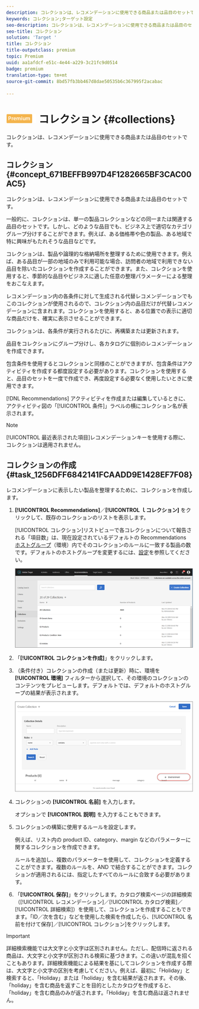 ```yaml
---
description: コレクションは、レコメンデーションに使用できる商品または品目のセットです。
keywords: コレクション;ターゲット設定
seo-description: コレクションは、レコメンデーションに使用できる商品または品目のセットです。
seo-title: コレクション
solution: 'Target '
title: コレクション
title-outputclass: premium
topic: Premium
uuid: aa1afdcf-e51c-4e44-a229-3c21fc9d0514
badge: premium
translation-type: tm+mt
source-git-commit: 8bd57fb3bb467d8dae50535b6c367995f2acabac

---
```



# ![PREMIUM](/help/assets/premium.png) コレクション {#collections}

コレクションは、レコメンデーションに使用できる商品または品目のセットです。

## コレクション {#concept_671BEFFB997D4F1282665BF3CAC00AC5}

コレクションは、レコメンデーションに使用できる商品または品目のセットです。

一般的に、コレクションは、単一の製品コレクションなどの同一または関連する品目のセットです。しかし、どのような品目でも、ビジネス上で適切なカテゴリグループ分けすることができます。例えば、ある価格帯や色の製品、ある地域で特に興味がもたれそうな品目などです。

コレクションは、製品や論理的な格納場所を整理するために使用できます。例えば、ある品目が一部の地域のみで利用可能な場合、訪問者の地域で利用できない品目を除いたコレクションを作成することができます。また、コレクションを使用すると、季節的な品目やビジネスに適した任意の整理パラメーターによる整理をおこなえます。

レコメンデーション内の各条件に対して生成される代替レコメンデーションでもこのコレクションが使用されるので、コレクション内の品目だけが代替レコメンデーションに含まれます。コレクションを使用すると、ある位置での表示に適切な商品だけを、確実に表示させることができます。

コレクションは、各条件が実行されるたびに、再構築または更新されます。

品目をコレクションにグループ分けし、各カタログに個別のレコメンデーションを作成できます。

包含条件を使用するとコレクションと同様のことができますが、包含条件はアクティビティを作成する都度設定する必要があります。コレクションを使用すると、品目のセットを一度で作成でき、再度設定する必要なく使用したいときに使用できます。

[!DNL Recommendations] アクティビティを作成または編集しているときに、アクティビティ図の「[!UICONTROL 条件]」ラベルの横にコレクション名が表示されます。

>[!NOTE]
>
>[!UICONTROL 最近表示された項目]レコメンデーションキーを使用する際に、コレクションは適用されません。

## コレクションの作成 {#task_1256DFF6842141FCAADD9E1428EF7F08}

レコメンデーションに表示したい製品を整理するために、コレクションを作成します。

1. **[!UICONTROL Recommendations]**／**[!UICONTROL ｌコレクション]** をクリックして、既存のコレクションのリストを表示します。

   [!UICONTROL コレクション]リストビューで各コレクションについて報告される「項目数」は、現在設定されているデフォルトの Recommendations[ ホストグループ](/help/administrating-target/hosts.md)（環境）内でそのコレクションのルールに一致する製品の数です。デフォルトのホストグループを変更するには、[設定](../../c-recommendations/plan-implement.md#concept_C1E1E2351413468692D6C21145EF0B84)を参照してください。

   ![](assets/collections_list.png)

1. 「**[!UICONTROL コレクションを作成]**」をクリックします。

1. （条件付き）コレクションの作成（または更新）時に、環境を **[!UICONTROL 環境]** フィルターから選択して、その環境のコレクションのコンテンツをプレビューします。デフォルトでは、デフォルトのホストグループの結果が表示されます。

   ![コレクションの作成](/help/c-recommendations/c-products/assets/CreateCollection.png)

1. コレクションの **[!UICONTROL 名前]** を入力します。

   オプションで **[!UICONTROL 説明]** を入力することもできます。

1. コレクションの構築に使用するルールを設定します。

   例えば、リスト内の product ID、category、margin などのパラメーターに関するコレクションを作成できます。

   ルールを追加し、複数のパラメーターを使用して、コレクションを定義することができます。複数のルールを、AND で結合することができます。コレクションが適用されるには、指定したすべてのルールに合致する必要があります。

1. 「**[!UICONTROL 保存]**」をクリックします。カタログ検索ページの詳細検索（[!UICONTROL レコメンデーション]／[!UICONTROL カタログ検索]／[!UICONTROL 詳細検索]）を使用して、コレクションを作成することもできます。「ID／次を含む」などを使用した検索を作成したら、[!UICONTROL 名前を付けて保存]／[!UICONTROL コレクション]をクリックします。

>[!IMPORTANT]
>
>詳細検索機能では大文字と小文字は区別されません。ただし、配信時に返される商品は、大文字と小文字が区別される検索に基づきます。この違いが混乱を招くこともあります。詳細検索機能による結果を基にしてコレクションを作成する際は、大文字と小文字の区別を考慮してください。例えば、最初に「Holiday」と検索すると、「Holiday」または「holiday」を含む結果が返されます。その後、「holiday」を含む商品を返すことを目的としたカタログを作成すると、「holiday」を含む商品のみが返されます。「Holiday」を含む商品は返されません。